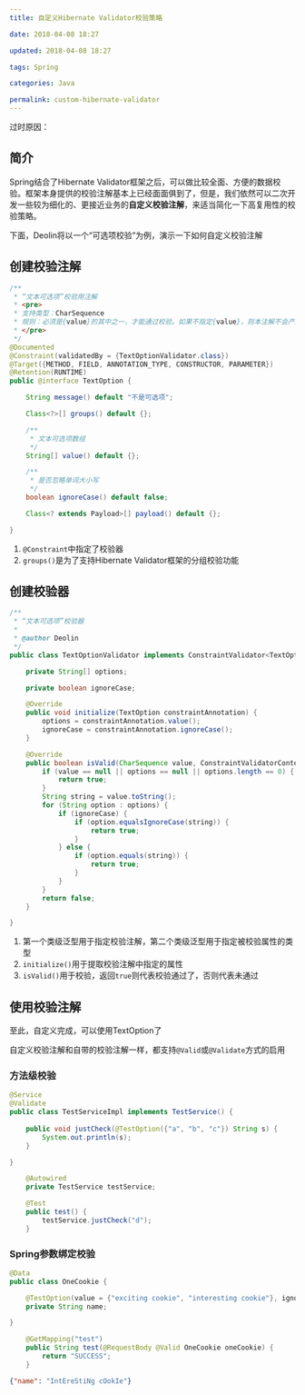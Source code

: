 ```yaml
---
title: 自定义Hibernate Validator校验策略

date: 2018-04-08 18:27

updated: 2018-04-08 18:27

tags: Spring

categories: Java

permalink: custom-hibernate-validator
---
```


过时原因：

## 简介

Spring结合了Hibernate Validator框架之后，可以做比较全面、方便的数据校验。框架本身提供的校验注解基本上已经面面俱到了，但是，我们依然可以二次开发一些较为细化的、更接近业务的**自定义校验注解**，来适当简化一下高复用性的校验策略。

下面，Deolin将以一个“可选项校验”为例，演示一下如何自定义校验注解

## 创建校验注解

~~~java
/**
 * “文本可选项”校验用注解
 * <pre>
 * 支持类型：CharSequence
 * 规则：必须是{value}的其中之一，才能通过校验。如果不指定{value}，则本注解不会产生任何作用
 * </pre>
 */
@Documented
@Constraint(validatedBy = {TextOptionValidator.class})
@Target({METHOD, FIELD, ANNOTATION_TYPE, CONSTRUCTOR, PARAMETER})
@Retention(RUNTIME)
public @interface TextOption {

    String message() default "不是可选项";

    Class<?>[] groups() default {};

    /**
     * 文本可选项数组
     */
    String[] value() default {};

    /**
     * 是否忽略单词大小写
     */
    boolean ignoreCase() default false;

    Class<? extends Payload>[] payload() default {};

}
~~~

1. `@Constraint`中指定了校验器
2. `groups()`是为了支持Hibernate Validator框架的分组校验功能

## 创建校验器

~~~java
/**
 * “文本可选项”校验器
 *
 * @author Deolin
 */
public class TextOptionValidator implements ConstraintValidator<TextOption, CharSequence> {

    private String[] options;

    private boolean ignoreCase;

    @Override
    public void initialize(TextOption constraintAnnotation) {
        options = constraintAnnotation.value();
        ignoreCase = constraintAnnotation.ignoreCase();
    }

    @Override
    public boolean isValid(CharSequence value, ConstraintValidatorContext context) {
        if (value == null || options == null || options.length == 0) {
            return true;
        }
        String string = value.toString();
        for (String option : options) {
            if (ignoreCase) {
                if (option.equalsIgnoreCase(string)) {
                    return true;
                }
            } else {
                if (option.equals(string)) {
                    return true;
                }
            }
        }
        return false;
    }

}
~~~

1. 第一个类级泛型用于指定校验注解，第二个类级泛型用于指定被校验属性的类型
2. `initialize()`用于提取校验注解中指定的属性
3. `isValid()`用于校验，返回`true`则代表校验通过了，否则代表未通过

## 使用校验注解

至此，自定义完成，可以使用TextOption了

自定义校验注解和自带的校验注解一样，都支持`@Valid`或`@Validate`方式的启用

### 方法级校验

~~~java
@Service
@Validate
public class TestServiceImpl implements TestService() {
    
    public void justCheck(@TestOption({"a", "b", "c"}) String s) {
        System.out.println(s);
    }

}

~~~

~~~java
	@Autowired
	private TestService testService;

	@Test
	public test() {
        testService.justCheck("d");
	}

~~~

### Spring参数绑定校验

~~~java
@Data
public class OneCookie {

    @TestOption(value = {"exciting cookie", "interesting cookie"}, ignoreCase = true)
    private String name;

}
~~~

~~~java
	@GetMapping("test")
	public String test(@RequestBody @Valid OneCookie oneCookie) {
        return "SUCCESS";
	}
~~~

~~~json
{"name": "IntEreStiNg cOokIe"}
~~~

